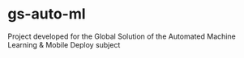 # gs-auto-ml
Project developed for the Global Solution of the Automated Machine Learning &amp; Mobile Deploy subject
